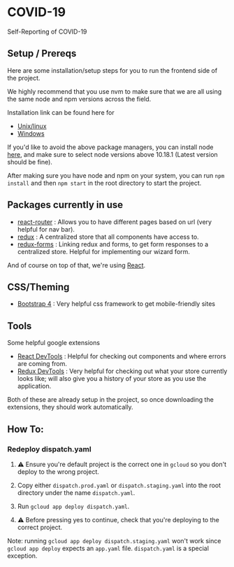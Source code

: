 # COVID-19

Self-Reporting of COVID-19

## Setup / Prereqs

Here are some installation/setup steps for you to run the frontend side of the project.

We highly recommend that you use nvm to make sure that we are all using the same node and npm versions across the field.

Installation link can be found here for

- [Unix/linux](https://github.com/nvm-sh/nvm)
- [Windows](https://github.com/coreybutler/nvm-windows)

If you'd like to avoid the above package managers, you can install node [here](https://nodejs.org/en/download/releases/), and make sure to select node versions above 10.18.1 (Latest version should be fine).

After making sure you have node and npm on your system, you can run `npm install` and then `npm start` in the root directory to start the project.

## Packages currently in use

- [react-router](https://reacttraining.com/react-router/web/guides/quick-start) : Allows you to have different pages based on url (very helpful for nav bar).
- [redux](https://redux.js.org/) : A centralized store that all components have access to.
- [redux-forms](https://redux-form.com/8.3.0/) : Linking redux and forms, to get form responses to a centralized store. Helpful for implementing our wizard form.

And of course on top of that, we're using [React](https://reactjs.org/).

## CSS/Theming

- [Bootstrap 4](https://getbootstrap.com/docs/4.4/getting-started/introduction/) : Very helpful css framework to get mobile-friendly sites

## Tools

Some helpful google extensions

- [React DevTools](https://chrome.google.com/webstore/detail/react-developer-tools/fmkadmapgofadopljbjfkapdkoienihi?hl=en) : Helpful for checking out components and where errors are coming from.
- [Redux DevTools](https://chrome.google.com/webstore/detail/redux-devtools/lmhkpmbekcpmknklioeibfkpmmfibljd?hl=en) : Very helpful for checking out what your store currently looks like; will also give you a history of your store as you use the application.

Both of these are already setup in the project, so once downloading the extensions, they should work automatically.

## How To:

### Redeploy dispatch.yaml

1. :warning: Ensure you're default project is the correct one in `gcloud` so you don't deploy to the wrong project.

2. Copy either `dispatch.prod.yaml` or `dispatch.staging.yaml` into the root directory under the name `dispatch.yaml`.
3. Run `gcloud app deploy dispatch.yaml`.
4. :warning: Before pressing yes to continue, check that you're deploying to the correct project.

Note: running `gcloud app deploy dispatch.staging.yaml` won't work since `gcloud app deploy` expects an `app.yaml` file. `dispatch.yaml` is a special exception.